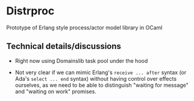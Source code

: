 # Distrproc

Prototype of Erlang style process/actor model library in OCaml

## Technical details/discussions

- Right now using Domainslib task pool under the hood

- Not very clear if we can mimic Erlang's `receive ... after` syntax
  (or Ada's `select ... end` syntax) without having control over
  effects ourselves,
  as we need to be able to distinguish "waiting for message" and
  "waiting on work" promises.

